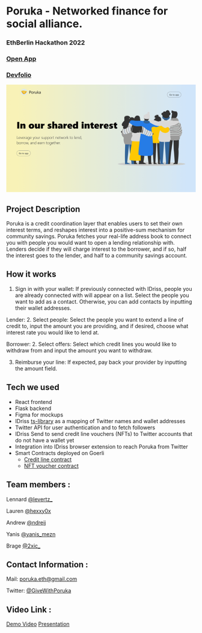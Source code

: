 # Poruka - Networked finance for social alliance.

### EthBerlin Hackathon 2022 

### [Open App](https://poruka-new.vercel.app/)
### [Devfolio]()

<img src="/assets/landing.png" alt="Employee data" title="Employee Data title">


## Project Description
Poruka is a credit coordination layer that enables users to set 
their own interest terms, and reshapes interest into a positive-sum 
mechanism for community savings. Poruka fetches your real-life 
address book to connect you with people you would want to open a 
lending relationship with. Lenders decide if they will charge interest 
to the borrower, and if so, half the interest goes to the lender, and 
half to a community savings account.  

## How it works
1. Sign in with your wallet:
   If previously connected with IDriss, people you are already connected with will appear on a list. Select the people you want to add as a contact. Otherwise, you can add contacts by inputting their wallet addresses.

Lender:
2. Select people:
   Select the people you want to extend a line of credit to, input the amount you are providing, and if desired, choose what interest rate you would like to lend at. 

Borrower:
2. Select offers:
   Select which credit lines you would like to withdraw from and input the amount you want to withdraw. 

3. Reimburse your line:
   If expected, pay back your provider by inputting the amount field.  


## Tech we used

* React frontend
* Flask backend
* Figma for mockups
* IDriss [ts-library](https://github.com/idriss-crypto/ts-library) as a mapping of Twitter names and wallet addresses
* Twitter API for user authentication and to fetch followers
* IDriss Send to send credit line vouchers (NFTs) to Twitter accounts that do not have a wallet yet
* Integration into IDriss browser extension to reach Poruka from Twitter
* Smart Contracts deployed on Goerli
  * [Credit line contract](https://goerli.etherscan.io/address/0xda6a763ea19bee1acc1a6e64229cfd9da58cb807)
  * [NFT voucher contract](https://goerli.etherscan.io/address/0x97F282901dfA50E7d2c148C3fDb56F47B0282097)
  

## Team members :

Lennard [@levertz_](https://twitter.com/levertz_) 

Lauren [@hexxy0x](https://twitter.com/hexxy0x)

Andrew [@ndreij](https://twitter.com/ndreij)

Yanis [@yanis_mezn](https://twitter.com/yanis_mezn)

Brage [@2xic_](https://twitter.com/2xic_)

## Contact Information :

Mail: poruka.eth@gmail.com 

Twitter: [@GiveWithPoruka](https://twitter.com/givewithporuka)

## Video Link : 

[Demo Video](https://www.youtube.com/watch?v=6fAFNpbibFo) 
[Presentation]()




